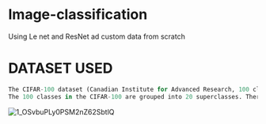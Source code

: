 # Image-classification
Using Le net and ResNet ad custom data from scratch
# DATASET USED
```python
The CIFAR-100 dataset (Canadian Institute for Advanced Research, 100 classes) is a subset of the Tiny Images dataset and consists of 60000 32x32 color images.
The 100 classes in the CIFAR-100 are grouped into 20 superclasses. There are 600 images per class.
```
![1_OSvbuPLy0PSM2nZ62SbtlQ](https://user-images.githubusercontent.com/83969166/211212052-6b98ca47-740d-4e71-b130-eb6a2475ea5d.png)
